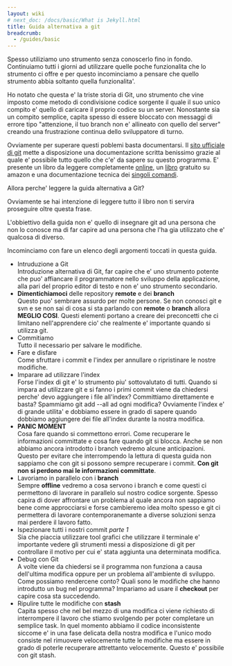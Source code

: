 ```yaml
---
layout: wiki
# next_doc: /docs/basic/What is Jekyll.html
title: Guida alternativa a git
breadcrumb:
  - /guides/basic
---
```

Spesso utiliziamo uno strumento senza conoscerlo fino in fondo. Continuiamo tutti i giorni ad utilizzare quelle poche funzionalita che lo strumento ci offre e per questo incominciamo a pensare che quello strumento abbia soltanto quella funzionalita'.

Ho notato che questa e' la triste storia di Git, uno strumento che vine imposto come metodo di condivisione codice sorgente il quale il suo unico compito e' quello di caricare il proprio codice su un server. 
Nonostante sia un compito semplice, capita spesso di essere bloccato con messaggi di errore tipo "attenzione, il tuo branch non e' allineato con quello del server" creando una frustrazione continua dello sviluppatore di turno.

Ovviamente per superare questi poblemi basta documentarsi. Il [sito ufficiale di git](https://git-scm.com/) mette a disposizione una documentazione scritta benissimo grazie al quale e' possibile tutto quello che c'e' da sapere su questo programma. E' presente un libro da leggere completamente [online](https://git-scm.com/book/en/v2/Getting-Started-About-Version-Control), un [libro](https://www.amazon.it/Pro-Git-English-Scott-Chacon-ebook/dp/B01ISNIKES/ref=tmm_kin_swatch_0?_encoding=UTF8&qid=&sr=) gratuito su amazon e una documentazione tecnica dei [singoli comandi](https://git-scm.com/docs).

Allora perche' leggere la guida alternativa a Git?

Ovviamente se hai intenzione di leggere tutto il libro non ti servira proseguire oltre questa frase.

L'obbiettivo della guida non e' quello di insegnare git ad una persona che non lo conosce ma di far capire ad una persona che l'ha gia utilizzato che e' qualcosa di diverso.

Incominciamo con fare un elenco degli argomenti toccati in questa guida.

* Intruduzione a Git  
  Introduzione alternativa di Git, far capire che e' uno strumento potente che puo' affiancare il programmatore nello sviluppo della applicazione, alla pari del proprio editor di testo e non e' uno strumento secondario.
* __Dimentichiamoci__ delle repository __remote__ e dei __branch__  
  Questo puo' sembrare assurdo per molte persone. Se non conosci git e svn e se non sai di cosa si sta parlando con __remote__ o __branch__ allora __MEGLIO COSI__. Questi elementi portano a creare dei preconcetti che ci limitano nell'apprendere cio' che realmente e' importante quando si utilizza git.
* Commitiamo  
  Tutto il necessario per salvare le modifiche.
* Fare e disfare  
  Come sfruttare i commit e l'index per annullare o ripristinare le nostre modifiche.
* Imparare ad utilizzare l'index  
  Forse l'index di git e' lo strumento piu' sottovalutato di tutti. Quando si impara ad utilizzare git e si fanno i primi commit viene da chiedersi perche' devo aggiungere i file all'index? Committiamo direttamente e basta? Spammiamo git add --all ad ogni modifica? Ovviamente l'index e' di grande utilita' e dobbiamo essere in grado di sapere quando dobbiamo aggiungere dei file all'index durante la nostra modifica.
* __PANIC MOMENT__  
  Cosa fare quando si commettono errori. Come recuperare le informazioni committate e cosa fare quando git si blocca. Anche se non abbiamo ancora introdotto i branch vedremo alcune anticipazioni. Questo per evitare che interrompendo la lettura di questa guida non sappiamo che con git si possono sempre recuperare i commit. __Con git non si perdono mai le informazioni committate__.
* Lavoriamo in parallelo con i __branch__  
  Sempre __offline__ vedremo a cosa servono i branch e come questi ci permettono di lavorare in parallelo sul nostro codice sorgente. Spesso capira di dover affrontare un problema al quale ancora non sappiamo bene come approcciarsi e forse cambieremo idea molto spesso e git ci permettera di lavorare contemporanemante a diverse soluzioni senza mai perdere il lavoro fatto.
* Ispezionare tutti i nostri commit _parte 1_  
  Sia che piaccia utilizzare tool grafici che utilizzare il terminale e' importante vedere gli strumenti messi a disposizione di git per controllare il motivo per cui e' stata aggiunta una determinata modifica.
* Debug con Git  
  A volte viene da chiedersi se il programma non funziona a causa dell'ultima modifica oppure per un problema all'ambiente di sviluppo. Come possiamo rendercene conto? Quali sono le modifiche che hanno introdutto un bug nel programma? Impariamo ad usare il __checkout__ per capire cosa sta succedendo.
* Ripulire tutte le modifiche con __stash__  
  Capita spesso che nel bel mezzo di una modifica ci viene richiesto di interrompere il lavoro che stiamo svolgendo per poter completare un semplice task. In quel momento abbiamo il codice inconsistente siccome e' in una fase delicata della nostra modifica e l'unico modo consiste nel rimuovere velocemente tutte le modifiche ma essere in grado di poterle recuperare attrettanto velocemente. Questo e' possibile con git stash.